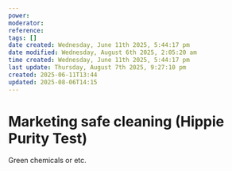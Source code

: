 ```yaml
---
power: 
moderator: 
reference: 
tags: []
date created: Wednesday, June 11th 2025, 5:44:17 pm
date modified: Wednesday, August 6th 2025, 2:05:20 am
time created: Wednesday, June 11th 2025, 5:44:17 pm
last update: Thursday, August 7th 2025, 9:27:10 pm
created: 2025-06-11T13:44
updated: 2025-08-06T14:15
---
```

# Marketing safe cleaning (Hippie Purity Test)
Green chemicals or etc.